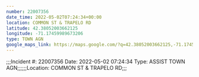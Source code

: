 ```yaml
---
number: 22007356
date_time: 2022-05-02T07:24:34+00:00
location: COMMON ST & TRAPELO RD
latitude: 42.38052003662125
longitude: -71.17459989673206
type: TOWN AGN
google_maps_link: https://maps.google.com/?q=42.38052003662125,-71.17459989673206
---
```


;;;Incident #: 22007356  Date: 2022-05-02 07:24:34   Type: ASSIST TOWN AGN;;;;;;Location: COMMON ST & TRAPELO RD;;;
